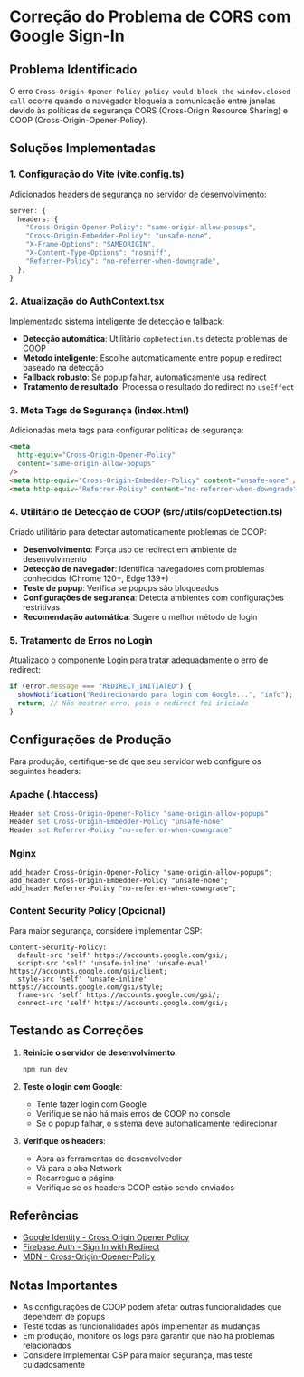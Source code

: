# Correção do Problema de CORS com Google Sign-In

## Problema Identificado

O erro `Cross-Origin-Opener-Policy policy would block the window.closed call` ocorre quando o navegador bloqueia a comunicação entre janelas devido às políticas de segurança CORS (Cross-Origin Resource Sharing) e COOP (Cross-Origin-Opener-Policy).

## Soluções Implementadas

### 1. Configuração do Vite (vite.config.ts)

Adicionados headers de segurança no servidor de desenvolvimento:

```typescript
server: {
  headers: {
    "Cross-Origin-Opener-Policy": "same-origin-allow-popups",
    "Cross-Origin-Embedder-Policy": "unsafe-none",
    "X-Frame-Options": "SAMEORIGIN",
    "X-Content-Type-Options": "nosniff",
    "Referrer-Policy": "no-referrer-when-downgrade",
  },
}
```

### 2. Atualização do AuthContext.tsx

Implementado sistema inteligente de detecção e fallback:

- **Detecção automática**: Utilitário `copDetection.ts` detecta problemas de COOP
- **Método inteligente**: Escolhe automaticamente entre popup e redirect baseado na detecção
- **Fallback robusto**: Se popup falhar, automaticamente usa redirect
- **Tratamento de resultado**: Processa o resultado do redirect no `useEffect`

### 3. Meta Tags de Segurança (index.html)

Adicionadas meta tags para configurar políticas de segurança:

```html
<meta
  http-equiv="Cross-Origin-Opener-Policy"
  content="same-origin-allow-popups"
/>
<meta http-equiv="Cross-Origin-Embedder-Policy" content="unsafe-none" />
<meta http-equiv="Referrer-Policy" content="no-referrer-when-downgrade" />
```

### 4. Utilitário de Detecção de COOP (src/utils/copDetection.ts)

Criado utilitário para detectar automaticamente problemas de COOP:

- **Desenvolvimento**: Força uso de redirect em ambiente de desenvolvimento
- **Detecção de navegador**: Identifica navegadores com problemas conhecidos (Chrome 120+, Edge 139+)
- **Teste de popup**: Verifica se popups são bloqueados
- **Configurações de segurança**: Detecta ambientes com configurações restritivas
- **Recomendação automática**: Sugere o melhor método de login

### 5. Tratamento de Erros no Login

Atualizado o componente Login para tratar adequadamente o erro de redirect:

```typescript
if (error.message === "REDIRECT_INITIATED") {
  showNotification("Redirecionando para login com Google...", "info");
  return; // Não mostrar erro, pois o redirect foi iniciado
}
```

## Configurações de Produção

Para produção, certifique-se de que seu servidor web configure os seguintes headers:

### Apache (.htaccess)

```apache
Header set Cross-Origin-Opener-Policy "same-origin-allow-popups"
Header set Cross-Origin-Embedder-Policy "unsafe-none"
Header set Referrer-Policy "no-referrer-when-downgrade"
```

### Nginx

```nginx
add_header Cross-Origin-Opener-Policy "same-origin-allow-popups";
add_header Cross-Origin-Embedder-Policy "unsafe-none";
add_header Referrer-Policy "no-referrer-when-downgrade";
```

### Content Security Policy (Opcional)

Para maior segurança, considere implementar CSP:

```
Content-Security-Policy:
  default-src 'self' https://accounts.google.com/gsi/;
  script-src 'self' 'unsafe-inline' 'unsafe-eval' https://accounts.google.com/gsi/client;
  style-src 'self' 'unsafe-inline' https://accounts.google.com/gsi/style;
  frame-src 'self' https://accounts.google.com/gsi/;
  connect-src 'self' https://accounts.google.com/gsi/;
```

## Testando as Correções

1. **Reinicie o servidor de desenvolvimento**:

   ```bash
   npm run dev
   ```

2. **Teste o login com Google**:
   - Tente fazer login com Google
   - Verifique se não há mais erros de COOP no console
   - Se o popup falhar, o sistema deve automaticamente redirecionar

3. **Verifique os headers**:
   - Abra as ferramentas de desenvolvedor
   - Vá para a aba Network
   - Recarregue a página
   - Verifique se os headers COOP estão sendo enviados

## Referências

- [Google Identity - Cross Origin Opener Policy](https://developers.google.com/identity/gsi/web/guides/get-google-api-clientid?hl=pt-br#cross_origin_opener_policy)
- [Firebase Auth - Sign In with Redirect](https://firebase.google.com/docs/auth/web/google-signin#sign_in_with_redirect)
- [MDN - Cross-Origin-Opener-Policy](https://developer.mozilla.org/en-US/docs/Web/HTTP/Headers/Cross-Origin-Opener-Policy)

## Notas Importantes

- As configurações de COOP podem afetar outras funcionalidades que dependem de popups
- Teste todas as funcionalidades após implementar as mudanças
- Em produção, monitore os logs para garantir que não há problemas relacionados
- Considere implementar CSP para maior segurança, mas teste cuidadosamente
